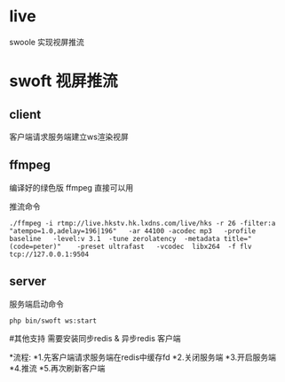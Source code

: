 # live
swoole 实现视屏推流

swoft 视屏推流
===========================

## client
客户端请求服务端建立ws渲染视屏

## ffmpeg
编译好的绿色版 ffmpeg 直接可以用

推流命令
```
./ffmpeg -i rtmp://live.hkstv.hk.lxdns.com/live/hks -r 26 -filter:a "atempo=1.0,adelay=196|196"   -ar 44100 -acodec mp3   -profile baseline   -level:v 3.1  -tune zerolatency  -metadata title="(code=peter)"    -preset ultrafast   -vcodec  libx264  -f flv  tcp://127.0.0.1:9504
```

## server

服务端启动命令
```
php bin/swoft ws:start
```

#其他支持
需要安装同步redis & 异步redis 客户端

*流程:
*1.先客户端请求服务端在redis中缓存fd
*2.关闭服务端
*3.开启服务端
*4.推流
*5.再次刷新客户端
